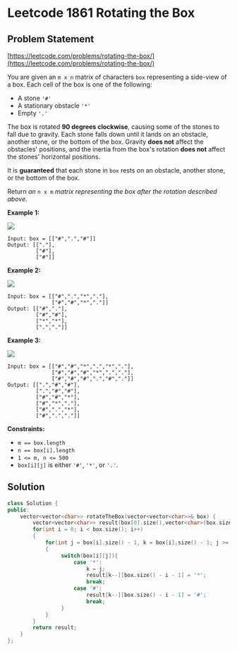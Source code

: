 # Leetcode 1861 Rotating the Box

## Problem Statement

[https://leetcode.com/problems/rotating-the-box/](https://leetcode.com/problems/rotating-the-box/)

You are given an `m x n` matrix of characters `box` representing a side-view of a box. Each cell of the box is one of the following:

* A stone `'#'`
* A stationary obstacle `'*'`
* Empty `'.'`

The box is rotated **90 degrees clockwise**, causing some of the stones to fall due to gravity. Each stone falls down until it lands on an obstacle, another stone, or the bottom of the box. Gravity **does not** affect the obstacles' positions, and the inertia from the box's rotation **does not** affect the stones' horizontal positions.

It is **guaranteed** that each stone in `box` rests on an obstacle, another stone, or the bottom of the box.

Return _an_ `n x m` _matrix representing the box after the rotation described above_.

**Example 1:**

![](https://assets.leetcode.com/uploads/2021/04/08/rotatingtheboxleetcodewithstones.png)

```text
Input: box = [["#",".","#"]]
Output: [["."],
         ["#"],
         ["#"]]
```

**Example 2:**

![](https://assets.leetcode.com/uploads/2021/04/08/rotatingtheboxleetcode2withstones.png)

```text
Input: box = [["#",".","*","."],
              ["#","#","*","."]]
Output: [["#","."],
         ["#","#"],
         ["*","*"],
         [".","."]]
```

**Example 3:**

![](https://assets.leetcode.com/uploads/2021/04/08/rotatingtheboxleetcode3withstone.png)

```text
Input: box = [["#","#","*",".","*","."],
              ["#","#","#","*",".","."],
              ["#","#","#",".","#","."]]
Output: [[".","#","#"],
         [".","#","#"],
         ["#","#","*"],
         ["#","*","."],
         ["#",".","*"],
         ["#",".","."]]
```

**Constraints:**

* `m == box.length`
* `n == box[i].length`
* `1 <= m, n <= 500`
* `box[i][j]` is either `'#'`, `'*'`, or `'.'`.

## Solution

```cpp
class Solution {
public:
    vector<vector<char>> rotateTheBox(vector<vector<char>>& box) {
        vector<vector<char>> result(box[0].size(),vector<char>(box.size(),'.'));
        for(int i = 0; i < box.size(); i++)
        {
            for(int j = box[i].size() - 1, k = box[i].size() - 1; j >= 0; j--)
            {
                 switch(box[i][j]){
                     case '*':
                         k = j;
                         result[k--][box.size() - i - 1] = '*';
                         break;
                     case '#':
                         result[k--][box.size() - i - 1] = '#';
                         break;
                 }      
            }
        }
        return result;
    }
};
```

